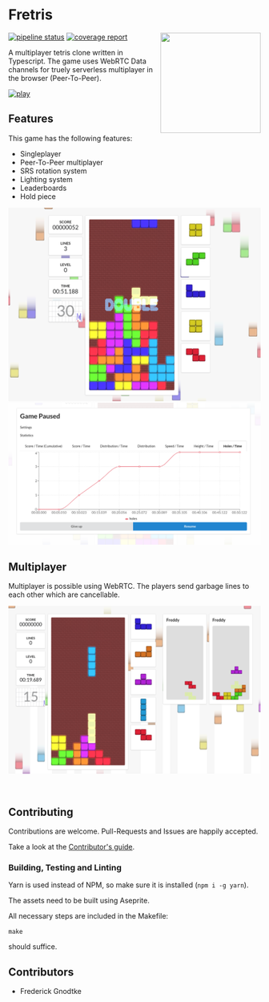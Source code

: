 # Fretris 

<img align="right" width="200" height="200" src="https://raw.githubusercontent.com/Prior99/tetris/master/images/logo.png">

[![pipeline status](https://gitlab.com/prior99/tetris/badges/master/pipeline.svg)](https://github.com/Prior99/tetris)
[![coverage report](https://gitlab.com/prior99/tetris/badges/master/coverage.svg)](https://github.com/Prior99/tetris)

A multiplayer tetris clone written in Typescript.
The game uses WebRTC Data channels for truely serverless multiplayer in the browser (Peer-To-Peer).

[![play](https://raw.githubusercontent.com/Prior99/tetris/master/images/button.png)](https://prior99.gitlab.io/tetris)

## Features

This game has the following features:

 * Singleplayer
 * Peer-To-Peer multiplayer
 * SRS rotation system
 * Lighting system
 * Leaderboards
 * Hold piece

<p align="center">
    <img width="600" src="https://raw.githubusercontent.com/Prior99/tetris/master/images/screenshot-1.png">
    <img width="600" src="https://raw.githubusercontent.com/Prior99/tetris/master/images/screenshot-2.png">
</p>

## Multiplayer

Multiplayer is possible using WebRTC. The players send garbage lines to each other which are cancellable.

<p align="center">
    <img width="600" src="https://raw.githubusercontent.com/Prior99/tetris/master/images/screenshot-3.png">
</p>

<br>

## Contributing

Contributions are welcome. Pull-Requests and Issues are happily accepted.

Take a look at the [Contributor's guide](https://github.com/Prior99/tetris/blob/master/CONTRIBUTING.md).

### Building, Testing and Linting

Yarn is used instead of NPM, so make sure it is installed (`npm i -g yarn`).

The assets need to be built using Aseprite.

All necessary steps are included in the Makefile:

```
make
```

should suffice.


## Contributors

 - Frederick Gnodtke
